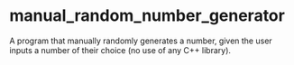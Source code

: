 # manual_random_number_generator
A program that manually randomly generates a number, given the user inputs a number of their choice (no use of any C++ library).
